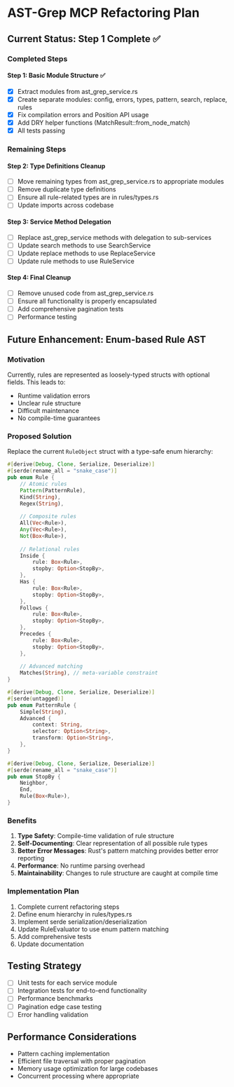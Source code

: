# AST-Grep MCP Refactoring Plan

## Current Status: Step 1 Complete ✅

### Completed Steps

#### Step 1: Basic Module Structure ✅
- [x] Extract modules from ast_grep_service.rs
- [x] Create separate modules: config, errors, types, pattern, search, replace, rules
- [x] Fix compilation errors and Position API usage
- [x] Add DRY helper functions (MatchResult::from_node_match)
- [x] All tests passing

### Remaining Steps

#### Step 2: Type Definitions Cleanup
- [ ] Move remaining types from ast_grep_service.rs to appropriate modules
- [ ] Remove duplicate type definitions
- [ ] Ensure all rule-related types are in rules/types.rs
- [ ] Update imports across codebase

#### Step 3: Service Method Delegation
- [ ] Replace ast_grep_service methods with delegation to sub-services
- [ ] Update search methods to use SearchService
- [ ] Update replace methods to use ReplaceService
- [ ] Update rule methods to use RuleService

#### Step 4: Final Cleanup
- [ ] Remove unused code from ast_grep_service.rs
- [ ] Ensure all functionality is properly encapsulated
- [ ] Add comprehensive pagination tests
- [ ] Performance testing

## Future Enhancement: Enum-based Rule AST

### Motivation
Currently, rules are represented as loosely-typed structs with optional fields. This leads to:
- Runtime validation errors
- Unclear rule structure
- Difficult maintenance
- No compile-time guarantees

### Proposed Solution
Replace the current `RuleObject` struct with a type-safe enum hierarchy:

```rust
#[derive(Debug, Clone, Serialize, Deserialize)]
#[serde(rename_all = "snake_case")]
pub enum Rule {
    // Atomic rules
    Pattern(PatternRule),
    Kind(String),
    Regex(String),
    
    // Composite rules
    All(Vec<Rule>),
    Any(Vec<Rule>),
    Not(Box<Rule>),
    
    // Relational rules
    Inside {
        rule: Box<Rule>,
        stopby: Option<StopBy>,
    },
    Has {
        rule: Box<Rule>,
        stopby: Option<StopBy>,
    },
    Follows {
        rule: Box<Rule>,
        stopby: Option<StopBy>,
    },
    Precedes {
        rule: Box<Rule>,
        stopby: Option<StopBy>,
    },
    
    // Advanced matching
    Matches(String), // meta-variable constraint
}

#[derive(Debug, Clone, Serialize, Deserialize)]
#[serde(untagged)]
pub enum PatternRule {
    Simple(String),
    Advanced {
        context: String,
        selector: Option<String>,
        transform: Option<String>,
    },
}

#[derive(Debug, Clone, Serialize, Deserialize)]
#[serde(rename_all = "snake_case")]
pub enum StopBy {
    Neighbor,
    End,
    Rule(Box<Rule>),
}
```

### Benefits
1. **Type Safety**: Compile-time validation of rule structure
2. **Self-Documenting**: Clear representation of all possible rule types
3. **Better Error Messages**: Rust's pattern matching provides better error reporting
4. **Performance**: No runtime parsing overhead
5. **Maintainability**: Changes to rule structure are caught at compile time

### Implementation Plan
1. Complete current refactoring steps
2. Define enum hierarchy in rules/types.rs
3. Implement serde serialization/deserialization
4. Update RuleEvaluator to use enum pattern matching
5. Add comprehensive tests
6. Update documentation

## Testing Strategy
- [ ] Unit tests for each service module
- [ ] Integration tests for end-to-end functionality
- [ ] Performance benchmarks
- [ ] Pagination edge case testing
- [ ] Error handling validation

## Performance Considerations
- Pattern caching implementation
- Efficient file traversal with proper pagination
- Memory usage optimization for large codebases
- Concurrent processing where appropriate